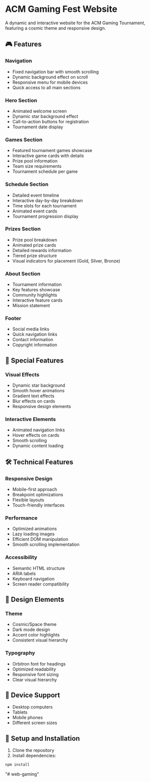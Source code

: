 # ACM Gaming Fest Website

A dynamic and interactive website for the ACM Gaming Tournament, featuring a cosmic theme and responsive design.

## 🎮 Features

### Navigation
- Fixed navigation bar with smooth scrolling
- Dynamic background effect on scroll
- Responsive menu for mobile devices
- Quick access to all main sections

### Hero Section
- Animated welcome screen
- Dynamic star background effect
- Call-to-action buttons for registration
- Tournament date display

### Games Section
- Featured tournament games showcase
- Interactive game cards with details
- Prize pool information
- Team size requirements
- Tournament schedule per game

### Schedule Section
- Detailed event timeline
- Interactive day-by-day breakdown
- Time slots for each tournament
- Animated event cards
- Tournament progression display

### Prizes Section
- Prize pool breakdown
- Animated prize cards
- Detailed rewards information
- Tiered prize structure
- Visual indicators for placement (Gold, Silver, Bronze)

### About Section
- Tournament information
- Key features showcase
- Community highlights
- Interactive feature cards
- Mission statement

### Footer
- Social media links
- Quick navigation links
- Contact information
- Copyright information

## 💫 Special Features

### Visual Effects
- Dynamic star background
- Smooth hover animations
- Gradient text effects
- Blur effects on cards
- Responsive design elements

### Interactive Elements
- Animated navigation links
- Hover effects on cards
- Smooth scrolling
- Dynamic content loading

## 🛠 Technical Features

### Responsive Design
- Mobile-first approach
- Breakpoint optimizations
- Flexible layouts
- Touch-friendly interfaces

### Performance
- Optimized animations
- Lazy loading images
- Efficient DOM manipulation
- Smooth scrolling implementation

### Accessibility
- Semantic HTML structure
- ARIA labels
- Keyboard navigation
- Screen reader compatibility

## 🎨 Design Elements

### Theme
- Cosmic/Space theme
- Dark mode design
- Accent color highlights
- Consistent visual hierarchy

### Typography
- Orbitron font for headings
- Optimized readability
- Responsive font sizing
- Clear visual hierarchy

## 📱 Device Support
- Desktop computers
- Tablets
- Mobile phones
- Different screen sizes

## 🔧 Setup and Installation

1. Clone the repository
2. Install dependencies:
```bash
npm install
```
"# web-gaming" 
